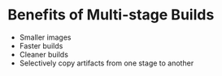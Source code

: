 # Benefits of Multi-stage Builds

- Smaller images
- Faster builds
- Cleaner builds
- Selectively copy artifacts from one stage to another